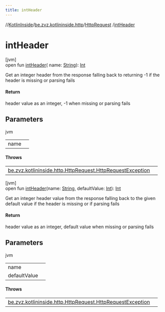 ```yaml
---
title: intHeader
---
```

//[KotlinInside](../../../index.html)/[be.zvz.kotlininside.http](../index.html)/[HttpRequest](index.html)
/[intHeader](int-header.html)

# intHeader

[jvm]\
open fun [intHeader](int-header.html)(
name: [String](https://docs.oracle.com/javase/7/docs/api/java/lang/String.html)): [Int](https://kotlinlang.org/api/latest/jvm/stdlib/kotlin/-int/index.html)

Get an integer header from the response falling back to returning -1 if the header is missing or parsing fails

#### Return

header value as an integer, -1 when missing or parsing fails



## Parameters

jvm

| | |
|---|---|
| name |  |

#### Throws

| | |
|---|---|
| [be.zvz.kotlininside.http.HttpRequest.HttpRequestException](-http-request-exception/index.html) |  |

[jvm]\
open fun [intHeader](int-header.html)(name: [String](https://docs.oracle.com/javase/7/docs/api/java/lang/String.html),
defaultValue: [Int](https://kotlinlang.org/api/latest/jvm/stdlib/kotlin/-int/index.html)): [Int](https://kotlinlang.org/api/latest/jvm/stdlib/kotlin/-int/index.html)

Get an integer header value from the response falling back to the given default value if the header is missing or if
parsing fails

#### Return

header value as an integer, default value when missing or parsing fails

## Parameters

jvm

| | |
|---|---|
| name |  |
| defaultValue |  |

#### Throws

| | |
|---|---|
| [be.zvz.kotlininside.http.HttpRequest.HttpRequestException](-http-request-exception/index.html) |  |



